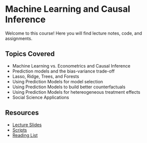 # Machine Learning and Causal Inference
Welcome to this course! Here you will find lecture notes, code, and assignments.

## Topics Covered
- Machine Learning vs. Econometrics and Causal Inference
- Prediction models and the bias-variance trade-off
- Lasso, Ridge, Trees, and Forests
- Using Prediction Models for model selection
- Using Prediction Models to build better counterfactuals
- Using Prediction Models for hetereogeneous treatment effects
- Social Science Applications

## Resources
- [Lecture Slides](./slides)
- [Scripts](./scripts)
- [Reading List](./reading-list.md)
